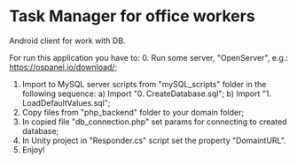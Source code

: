 # Task Manager for office workers
  Android client for work with DB.

For run this application you have to:
0. Run some server, "OpenServer", e.g.: https://ospanel.io/download/;
1. Import to MySQL server scripts from "mySQL_scripts" folder in the following sequence:
  а) Import "0. CreateDatabase.sql";
  b) Import "1. LoadDefaultValues.sql";
2. Copy files from "php_backend" folder to your domain folder;
3. In copied file "db_connection.php" set params for connecting to created database;
4. In Unity project in "Responder.cs" script set the property "DomaintURL".
5. Enjoy!

